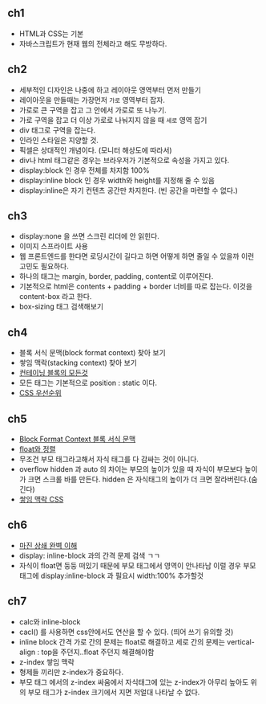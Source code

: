 ## ch1
- HTML과 CSS는 기본
- 자바스크립트가 현재 웹의 전체라고 해도 무방하다.

## ch2
- 세부적인 디자인은 나중에 하고 레이아웃 영역부터 먼저 만들기
- 레이아웃을 만들때는 가장먼저 `가로` 영역부터 잡자.
- 가로로 큰 구역을 잡고 그 안에서 가로로 또 나누기.
- 가로 구역을 잡고 더 이상 가로로 나눠지지 않을 때 `세로` 영역 잡기
- div 태그로 구역을 잡는다.
- 인라인 스타일은 지양할 것.
- 픽셀은 상대적인 개념이다. (모니터 해상도에 따라서)
- div나 html 태그같은 경우는 브라우저가 기본적으로 속성을 가지고 있다.
- display:block 인 경우 전체를 차지함 100%
- display:inline block 인 경우 width와 height를 지정해 줄 수 있음
- display:inline은 자기 컨텐츠 공간만 차지한다. (빈 공간을 마련할 수 없다.)

## ch3
- display:none 을 쓰면 스크린 리더에 안 읽힌다.
- 이미지 스프라이트 사용
- 웹 프론트엔드를 한다면 로딩시간이 길다고 하면 어떻게 하면 줄일 수 있을까 이런 고민도 필요하다.
- 하나의 태그는 margin, border, padding, content로 이루어진다.
- 기본적으로 html은 contents + padding + border 너비를 따로 잡는다. 이것을 content-box 라고 한다.
- box-sizing 태그 검색해보기

## ch4
- 블록 서식 문맥(block format context) 찾아 보기
- 쌓임 맥락(stacking context) 찾아 보기
- [컨테이닝 블록의 모든것](https://developer.mozilla.org/ko/docs/Web/CSS/All_About_The_Containing_Block)
- 모든 태그는 기본적으로 position : static 이다.
- [CSS 우선순위](https://www.zerocho.com/category/CSS/post/588cb95ca63e64132496a5d5)

## ch5
- [Block Format Context 블록 서식 문맥](https://developer.mozilla.org/ko/docs/Web/Guide/CSS/Block_formatting_context)
- [float와 정렬](https://www.zerocho.com/category/CSS/post/5881edef636a7f0b8e8507d8)
- 무조건 부모 태그라고해서 자식 태그를 다 감싸는 것이 아니다.
- overflow hidden 과 auto 의 차이는 부모의 높이가 있을 때 자식이 부모보다 높이가 크면 스크롤 바를 만든다. 
hidden 은 자식태그의 높이가 더 크면 잘라버린다.(숨긴다) 
- [쌓임 맥락 CSS](https://developer.mozilla.org/ko/docs/Web/CSS/CSS_Positioning/Understanding_z_index/The_stacking_context)

## ch6
- [마진 상쇄 완벽 이해](https://velog.io/@raram2/CSS-%EB%A7%88%EC%A7%84-%EC%83%81%EC%87%84Margin-collapsing-%EC%9B%90%EB%A6%AC-%EC%99%84%EB%B2%BD-%EC%9D%B4%ED%95%B4)
- display: inline-block 과의 간격 문제 검색 ㄱㄱ
- 자식이 float면 둥둥 떠있기 때문에 부모 태그에서 영역이 안나타남 이럴 경우 부모태그에 display:inline-block 과 필요시 width:100% 추가할것

## ch7
- calc와 inline-block
- cacl() 를 사용하면 css안에서도 연산을 할 수 있다. (띄어 쓰기 유의할 것)
- inline block 간격 가로 간의 문제는 float로 해결하고 세로 간의 문제는 vertical-align : top을 주던지..float 주던지 해결해야함
- z-index 쌓임 맥락
- 형제들 끼리만 z-index가 중요하다.
- 부모 태그 에서의 z-index 싸움에서 자식태그에 있는 z-index가 아무리 높아도 위의 부모 태그가 z-index 크기에서 지면 저얼대 나타날 수 없다.


